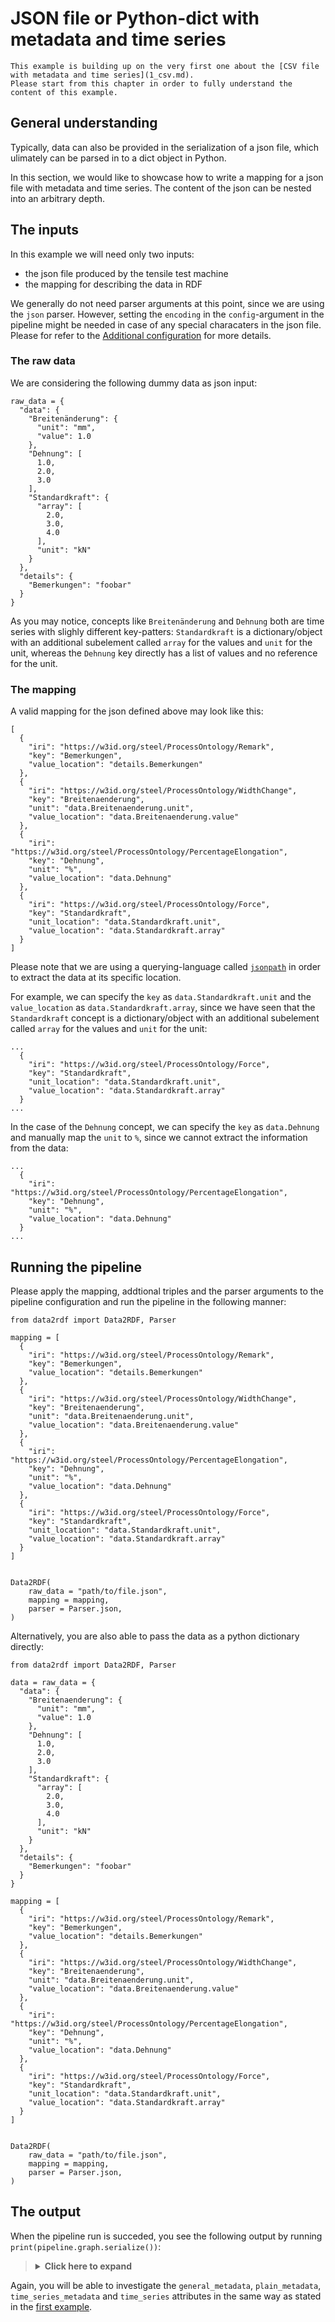 # JSON file or Python-dict with metadata and time series

```{note}
This example is building up on the very first one about the [CSV file with metadata and time series](1_csv.md).
Please start from this chapter in order to fully understand the content of this example.
```

## General understanding

Typically, data can also be provided in the serialization of a json file, which ulimately can be parsed in to a dict object in Python.

In this section, we would like to showcase how to write a mapping for a json file with metadata and time series. The content of the json can be nested into an arbitrary depth.

## The inputs

In this example we will need only two inputs:

* the json file produced by the tensile test machine
* the mapping for describing the data in RDF

We generally do not need parser arguments at this point, since we are using the `json` parser. However, setting the `encoding` in the `config`-argument in the pipeline might be needed in case of any special characaters in the json file. Please for refer to the [Additional configuration](../../config.md) for more details.

### The raw data

We are considering the following dummy data as json input:

```
raw_data = {
  "data": {
    "Breitenänderung": {
      "unit": "mm",
      "value": 1.0
    },
    "Dehnung": [
      1.0,
      2.0,
      3.0
    ],
    "Standardkraft": {
      "array": [
        2.0,
        3.0,
        4.0
      ],
      "unit": "kN"
    }
  },
  "details": {
    "Bemerkungen": "foobar"
  }
}
```

As you may notice, concepts like `Breitenänderung` and `Dehnung` both are time series with slighly different key-patters: `Standardkraft` is a dictionary/object with an additional subelement called `array` for the values and `unit` for the unit, whereas the `Dehnung` key directly has a list of values and no reference for the unit.

### The mapping

A valid mapping for the json defined above may look like this:

```
[
  {
    "iri": "https://w3id.org/steel/ProcessOntology/Remark",
    "key": "Bemerkungen",
    "value_location": "details.Bemerkungen"
  },
  {
    "iri": "https://w3id.org/steel/ProcessOntology/WidthChange",
    "key": "Breitenaenderung",
    "unit": "data.Breitenaenderung.unit",
    "value_location": "data.Breitenaenderung.value"
  },
  {
    "iri": "https://w3id.org/steel/ProcessOntology/PercentageElongation",
    "key": "Dehnung",
    "unit": "%",
    "value_location": "data.Dehnung"
  },
  {
    "iri": "https://w3id.org/steel/ProcessOntology/Force",
    "key": "Standardkraft",
    "unit_location": "data.Standardkraft.unit",
    "value_location": "data.Standardkraft.array"
  }
]
```

Please note that we are using a querying-language called [`jsonpath`](https://support.smartbear.com/alertsite/docs/monitors/api/endpoint/jsonpath.html) in order to extract the data at its specific location.

For example, we can specify the `key` as `data.Standardkraft.unit` and the `value_location` as `data.Standardkraft.array`, since we have seen that the `Standardkraft` concept is a dictionary/object with an additional subelement called `array` for the values and `unit` for the unit:

```
...
  {
    "iri": "https://w3id.org/steel/ProcessOntology/Force",
    "key": "Standardkraft",
    "unit_location": "data.Standardkraft.unit",
    "value_location": "data.Standardkraft.array"
  }
...
```

In the case of the `Dehnung` concept, we can specify the `key` as `data.Dehnung` and manually map the `unit` to `%`, since we cannot extract the information from the data:

```
...
  {
    "iri": "https://w3id.org/steel/ProcessOntology/PercentageElongation",
    "key": "Dehnung",
    "unit": "%",
    "value_location": "data.Dehnung"
  }
...
```

## Running the pipeline


Please apply the mapping, addtional triples and the parser arguments to the pipeline configuration and run the pipeline in the following manner:

```
from data2rdf import Data2RDF, Parser

mapping = [
  {
    "iri": "https://w3id.org/steel/ProcessOntology/Remark",
    "key": "Bemerkungen",
    "value_location": "details.Bemerkungen"
  },
  {
    "iri": "https://w3id.org/steel/ProcessOntology/WidthChange",
    "key": "Breitenaenderung",
    "unit": "data.Breitenaenderung.unit",
    "value_location": "data.Breitenaenderung.value"
  },
  {
    "iri": "https://w3id.org/steel/ProcessOntology/PercentageElongation",
    "key": "Dehnung",
    "unit": "%",
    "value_location": "data.Dehnung"
  },
  {
    "iri": "https://w3id.org/steel/ProcessOntology/Force",
    "key": "Standardkraft",
    "unit_location": "data.Standardkraft.unit",
    "value_location": "data.Standardkraft.array"
  }
]


Data2RDF(
    raw_data = "path/to/file.json",
    mapping = mapping,
    parser = Parser.json,
)
```

Alternatively, you are also able to pass the data as a python dictionary directly:

```
from data2rdf import Data2RDF, Parser

data = raw_data = {
  "data": {
    "Breitenaenderung": {
      "unit": "mm",
      "value": 1.0
    },
    "Dehnung": [
      1.0,
      2.0,
      3.0
    ],
    "Standardkraft": {
      "array": [
        2.0,
        3.0,
        4.0
      ],
      "unit": "kN"
    }
  },
  "details": {
    "Bemerkungen": "foobar"
  }
}

mapping = [
  {
    "iri": "https://w3id.org/steel/ProcessOntology/Remark",
    "key": "Bemerkungen",
    "value_location": "details.Bemerkungen"
  },
  {
    "iri": "https://w3id.org/steel/ProcessOntology/WidthChange",
    "key": "Breitenaenderung",
    "unit": "data.Breitenaenderung.unit",
    "value_location": "data.Breitenaenderung.value"
  },
  {
    "iri": "https://w3id.org/steel/ProcessOntology/PercentageElongation",
    "key": "Dehnung",
    "unit": "%",
    "value_location": "data.Dehnung"
  },
  {
    "iri": "https://w3id.org/steel/ProcessOntology/Force",
    "key": "Standardkraft",
    "unit_location": "data.Standardkraft.unit",
    "value_location": "data.Standardkraft.array"
  }
]


Data2RDF(
    raw_data = "path/to/file.json",
    mapping = mapping,
    parser = Parser.json,
)
```

## The output

When the pipeline run is succeded, you see the following output by running `print(pipeline.graph.serialize())`:

<blockquote>
<Details>
<summary><b>Click here to expand</b></summary>

```
@prefix dcat: <http://www.w3.org/ns/dcat#> .
@prefix dcterms: <http://purl.org/dc/terms/> .
@prefix fileid: <https://www.example.org/> .
@prefix foaf1: <http://xmlns.com/foaf/spec/> .
@prefix ns1: <prov:> .
@prefix qudt: <http://qudt.org/schema/qudt/> .
@prefix rdfs: <http://www.w3.org/2000/01/rdf-schema#> .
@prefix xsd: <http://www.w3.org/2001/XMLSchema#> .

fileid:dataset a dcat:Dataset ;
    dcterms:hasPart fileid:Dictionary ;
    dcat:distribution [ a dcat:Distribution ;
            dcat:accessURL "https://www.example.org/download"^^xsd:anyURI ;
            dcat:mediaType "https://www.iana.org/assignments/media-types/application/json"^^xsd:anyURI ] .

fileid:Dictionary a ns1:Dictionary ;
    ns1:hadDictionaryMember [ a ns1:KeyEntityPair ;
            ns1:pairEntity [ a ns1:Entity ;
                    dcterms:hasPart fileid:Remark ] ;
            ns1:pairKey "Bemerkungen"^^xsd:string ],
        [ a ns1:KeyEntityPair ;
            ns1:pairEntity [ a ns1:Entity ;
                    qudt:quantity fileid:WidthChange ] ;
            ns1:pairKey "Breitenaenderung"^^xsd:string ],
        [ a ns1:KeyEntityPair ;
            ns1:pairEntity [ a ns1:Entity ;
                    qudt:quantity fileid:PercentageElongation ;
                    foaf1:page [ a foaf1:Document ;
                            dcterms:format "https://www.iana.org/assignments/media-types/application/json"^^xsd:anyURI ;
                            dcterms:identifier "https://www.example.org/column-0"^^xsd:anyURI ;
                            dcterms:type "http://purl.org/dc/terms/Dataset"^^xsd:anyURI ] ] ;
            ns1:pairKey "Dehnung"^^xsd:string ],
        [ a ns1:KeyEntityPair ;
            ns1:pairEntity [ a ns1:Entity ;
                    qudt:quantity fileid:Force ;
                    foaf1:page [ a foaf1:Document ;
                            dcterms:format "https://www.iana.org/assignments/media-types/application/json"^^xsd:anyURI ;
                            dcterms:identifier "https://www.example.org/column-1"^^xsd:anyURI ;
                            dcterms:type "http://purl.org/dc/terms/Dataset"^^xsd:anyURI ] ] ;
            ns1:pairKey "Standardkraft"^^xsd:string ] .

fileid:Force a <https://w3id.org/steel/ProcessOntology/Force> ;
    qudt:hasUnit "http://qudt.org/vocab/unit/KiloN"^^xsd:anyURI .

fileid:PercentageElongation a <https://w3id.org/steel/ProcessOntology/PercentageElongation> ;
    qudt:hasUnit "http://qudt.org/vocab/unit/PERCENT"^^xsd:anyURI .

fileid:Remark a <https://w3id.org/steel/ProcessOntology/Remark> ;
    rdfs:label "foobar" .

fileid:WidthChange a <https://w3id.org/steel/ProcessOntology/WidthChange> ;
    qudt:hasUnit "http://qudt.org/vocab/unit/MilliM"^^xsd:anyURI ;
    qudt:value "1.0"^^xsd:float .
```

</Details>
</blockQuote>

Again, you will be able to investigate the `general_metadata`, `plain_metadata`, `time_series_metadata` and `time_series` attributes in the same way as stated in the [first example](1_csv).
